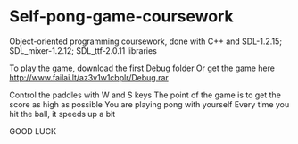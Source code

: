 # Self-pong-game-coursework
Object-oriented programming coursework, done with C++ and SDL-1.2.15; SDL_mixer-1.2.12; SDL_ttf-2.0.11 libraries

To play the game, download the first Debug folder
Or get the game here http://www.failai.lt/az3v1w1cbplr/Debug.rar

Control the paddles with W and S keys
The point of the game is to get the score as high as possible
You are playing pong with yourself
Every time you hit the ball, it speeds up a bit

GOOD LUCK
